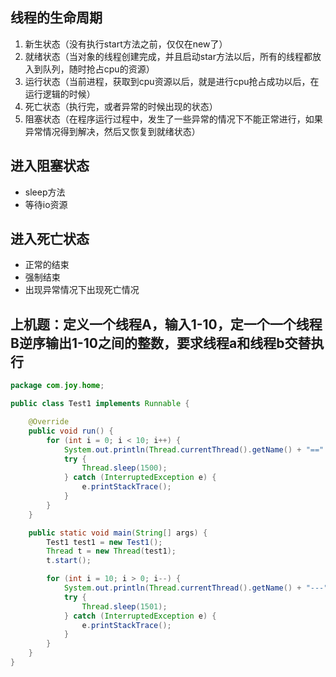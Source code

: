 ## 线程的生命周期

1. 新生状态（没有执行start方法之前，仅仅在new了）
2. 就绪状态（当对象的线程创建完成，并且启动star方法以后，所有的线程都放入到队列，随时抢占cpu的资源）
3. 运行状态（当前进程，获取到cpu资源以后，就是进行cpu抢占成功以后，在运行逻辑的时候）
4. 死亡状态（执行完，或者异常的时候出现的状态）
5. 阻塞状态（在程序运行过程中，发生了一些异常的情况下不能正常进行，如果异常情况得到解决，然后又恢复到就绪状态）

## 进入阻塞状态

- sleep方法
- 等待io资源

## 进入死亡状态

- 正常的结束
- 强制结束
- 出现异常情况下出现死亡情况

## 上机题：定义一个线程A，输入1-10，定一个一个线程B逆序输出1-10之间的整数，要求线程a和线程b交替执行

```java
package com.joy.home;

public class Test1 implements Runnable {

    @Override
    public void run() {
        for (int i = 0; i < 10; i++) {
            System.out.println(Thread.currentThread().getName() + "==" + i);
            try {
                Thread.sleep(1500);
            } catch (InterruptedException e) {
                e.printStackTrace();
            }
        }
    }

    public static void main(String[] args) {
        Test1 test1 = new Test1();
        Thread t = new Thread(test1);
        t.start();

        for (int i = 10; i > 0; i--) {
            System.out.println(Thread.currentThread().getName() + "---" + i);
            try {
                Thread.sleep(1501);
            } catch (InterruptedException e) {
                e.printStackTrace();
            }
        }
    }
}
```


